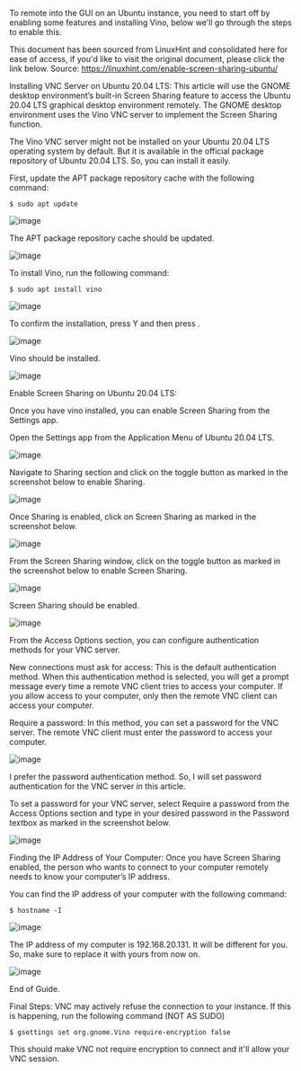 To remote into the GUI on an Ubuntu instance, you need to start off by enabling some features and installing Vino, below we'll go through the steps to enable this.

This document has been sourced from LinuxHint and consolidated here for ease of access, if you'd like to visit the original document, please click the link below.
Source: https://linuxhint.com/enable-screen-sharing-ubuntu/

Installing VNC Server on Ubuntu 20.04 LTS:
This article will use the GNOME desktop environment’s built-in Screen Sharing feature to access the Ubuntu 20.04 LTS graphical desktop environment remotely. The GNOME desktop environment uses the Vino VNC server to implement the Screen Sharing function.

The Vino VNC server might not be installed on your Ubuntu 20.04 LTS operating system by default. But it is available in the official package repository of Ubuntu 20.04 LTS. So, you can install it easily.

First, update the APT package repository cache with the following command:
```
$ sudo apt update
```
![image](https://user-images.githubusercontent.com/15055337/149156134-48228fce-cd92-4342-8d0b-42aee544f1e7.png)


The APT package repository cache should be updated.

![image](https://user-images.githubusercontent.com/15055337/149156152-f9c32b47-e5dc-4ab9-ab85-c60b5c26da4d.png)

To install Vino, run the following command:
```
$ sudo apt install vino
```
![image](https://user-images.githubusercontent.com/15055337/149156173-4ddb6613-7e24-474e-bc64-300420743f74.png)

To confirm the installation, press Y and then press <Enter>.

![image](https://user-images.githubusercontent.com/15055337/149156199-d643a20c-2ce7-47c7-b651-d78c87d59eed.png)

Vino should be installed.
  
![image](https://user-images.githubusercontent.com/15055337/149156216-20064abe-6377-4052-9dbf-0e7a2c149ee4.png)


Enable Screen Sharing on Ubuntu 20.04 LTS:
  
Once you have vino installed, you can enable Screen Sharing from the Settings app.

Open the Settings app from the Application Menu of Ubuntu 20.04 LTS.

![image](https://user-images.githubusercontent.com/15055337/149156249-19c5cdc5-e439-45cc-9adf-12fec16edaa3.png)

 
Navigate to Sharing section and click on the toggle button as marked in the screenshot below to enable Sharing.

![image](https://user-images.githubusercontent.com/15055337/149156262-3684e632-3ed5-48e4-8433-7f61fd2fcb70.png)

Once Sharing is enabled, click on Screen Sharing as marked in the screenshot below.

![image](https://user-images.githubusercontent.com/15055337/149156288-609ccb82-b275-4924-90b2-5f30ac5ae7d9.png)

From the Screen Sharing window, click on the toggle button as marked in the screenshot below to enable Screen Sharing.

![image](https://user-images.githubusercontent.com/15055337/149156323-4b1d2fbe-f8ef-4b8c-a82e-6c193032930b.png)

Screen Sharing should be enabled.

![image](https://user-images.githubusercontent.com/15055337/149156392-a31c043f-8b27-4707-8ffb-aeebb8c3e608.png)

From the Access Options section, you can configure authentication methods for your VNC server.

New connections must ask for access: This is the default authentication method. When this authentication method is selected, you will get a prompt message every time a remote VNC client tries to access your computer. If you allow access to your computer, only then the remote VNC client can access your computer.

Require a password: In this method, you can set a password for the VNC server. The remote VNC client must enter the password to access your computer.

![image](https://user-images.githubusercontent.com/15055337/149156413-bc44954b-65be-4c84-99a9-6f03f6a1a052.png)


I prefer the password authentication method. So, I will set password authentication for the VNC server in this article.

To set a password for your VNC server, select Require a password from the Access Options section and type in your desired password in the Password textbox as marked in the screenshot below.

 ![image](https://user-images.githubusercontent.com/15055337/149156567-a205c18a-d484-400e-aa87-2a00f2b4a995.png)


Finding the IP Address of Your Computer:
Once you have Screen Sharing enabled, the person who wants to connect to your computer remotely needs to know your computer’s IP address.

You can find the IP address of your computer with the following command:
```
$ hostname -I
```
  ![image](https://user-images.githubusercontent.com/15055337/149156578-1f72ec93-33d1-4df2-90a3-f5d92db84aa6.png)

The IP address of my computer is 192.168.20.131. It will be different for you. So, make sure to replace it with yours from now on.

![image](https://user-images.githubusercontent.com/15055337/149156592-34dde23e-b989-48d1-b6db-e723e7439ad0.png)
  
 End of Guide.
  
 Final Steps:
  VNC may actively refuse the connection to your instance. If this is happening, run the following command (NOT AS SUDO)
  ```
  $ gsettings set org.gnome.Vino require-encryption false
  ```
  This should make VNC not require encryption to connect and it'll allow your VNC session. 
